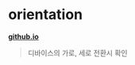 # orientation
**[github.io](http://smilesol85.github.io/++DEV/javascript/orientation/orientation.html "orientation")**

> 디바이스의 가로, 세로 전환시 확인  